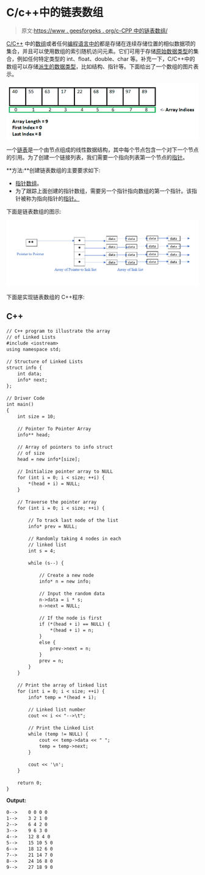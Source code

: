 # C/c++中的链表数组

> 原文:[https://www . geesforgeks . org/c-CPP 中的链表数组/](https://www.geeksforgeeks.org/array-of-linked-list-in-c-cpp/)

[C/C++](https://www.geeksforgeeks.org/c-plus-plus/) 中的[数组](https://www.geeksforgeeks.org/introduction-to-arrays/)或者任何[编程语言中的](https://www.geeksforgeeks.org/top-10-programming-languages-of-the-world-2019-to-begin-with/)都是存储在连续存储位置的相似数据项的集合，并且可以使用数组的索引随机访问元素。它们可用于存储[原始数据类型](https://www.geeksforgeeks.org/c-data-types/)的集合，例如任何特定类型的 int、float、double、char 等。补充一下，C/C++中的数组可以存储[派生的数据类型](https://www.geeksforgeeks.org/derived-data-types-in-c/)，比如结构、指针等。下面给出了一个数组的图片表示。

![Array](img/13b7429b646a58c1b6e67867ce0dab9c.png)

一个[链表](https://www.geeksforgeeks.org/data-structures/linked-list/)是一个由节点组成的线性数据结构，其中每个节点包含一个对下一个节点的引用。为了创建一个链接列表，我们需要一个指向列表第一个节点的[指针](https://www.geeksforgeeks.org/pointers-in-c-and-c-set-1-introduction-arithmetic-and-array/)。

**方法:**创建链表数组的主要要求如下:

*   [指针数组](https://www.geeksforgeeks.org/creating-array-of-pointers-in-cpp/)。
*   为了跟踪上面创建的指针数组，需要另一个指针指向数组的第一个指针。该指针被称为指向指针的[指针。](https://www.geeksforgeeks.org/double-pointer-pointer-pointer-c/)

下面是链表数组的图示:

[![](img/1946bee409ccb8b24fa58b147ca5829f.png)](https://media.geeksforgeeks.org/wp-content/uploads/20210821212740/Arrayoflinklist.PNG)

下面是实现链表数组的 C++程序:

## C++

```
// C++ program to illustrate the array
// of Linked Lists
#include <iostream>
using namespace std;

// Structure of Linked Lists
struct info {
    int data;
    info* next;
};

// Driver Code
int main()
{
    int size = 10;

    // Pointer To Pointer Array
    info** head;

    // Array of pointers to info struct
    // of size
    head = new info*[size];

    // Initialize pointer array to NULL
    for (int i = 0; i < size; ++i) {
        *(head + i) = NULL;
    }

    // Traverse the pointer array
    for (int i = 0; i < size; ++i) {

        // To track last node of the list
        info* prev = NULL;

        // Randomly taking 4 nodes in each
        // linked list
        int s = 4;

        while (s--) {

            // Create a new node
            info* n = new info;

            // Input the random data
            n->data = i * s;
            n->next = NULL;

            // If the node is first
            if (*(head + i) == NULL) {
                *(head + i) = n;
            }
            else {
                prev->next = n;
            }
            prev = n;
        }
    }

    // Print the array of linked list
    for (int i = 0; i < size; ++i) {
        info* temp = *(head + i);

        // Linked list number
        cout << i << "-->\t";

        // Print the Linked List
        while (temp != NULL) {
            cout << temp->data << " ";
            temp = temp->next;
        }

        cout << '\n';
    }

    return 0;
}
```

**Output:**

```
0-->    0 0 0 0 
1-->    3 2 1 0 
2-->    6 4 2 0 
3-->    9 6 3 0 
4-->    12 8 4 0 
5-->    15 10 5 0 
6-->    18 12 6 0 
7-->    21 14 7 0 
8-->    24 16 8 0 
9-->    27 18 9 0

```